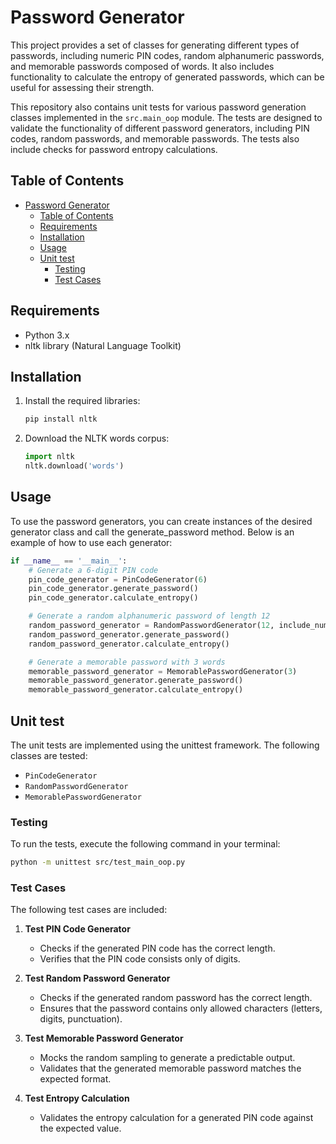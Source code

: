 # Password Generator

This project provides a set of classes for generating different types of passwords, including numeric PIN codes, random alphanumeric passwords, and memorable passwords composed of words. It also includes functionality to calculate the entropy of generated passwords, which can be useful for assessing their strength.


This repository also contains unit tests for various password generation classes implemented in the `src.main_oop` module. The tests are designed to validate the functionality of different password generators, including PIN codes, random passwords, and memorable passwords. The tests also include checks for password entropy calculations.

## Table of Contents

- [Password Generator](#password-generator)
  - [Table of Contents](#table-of-contents)
  - [Requirements](#requirements)
  - [Installation](#installation)
  - [Usage](#usage)
  - [Unit test](#unit-test)
    - [Testing](#testing)
    - [Test Cases](#test-cases)

## Requirements

- Python 3.x
- nltk library (Natural Language Toolkit)

## Installation

1. Install the required libraries:
    ``` bash
    pip install nltk
    ```

2. Download the NLTK words corpus:
    ```python
    import nltk
    nltk.download('words')
    ```

## Usage

To use the password generators, you can create instances of the desired generator class and call the generate_password method. Below is an example of how to use each generator:
```python
if __name__ == '__main__':
    # Generate a 6-digit PIN code
    pin_code_generator = PinCodeGenerator(6)
    pin_code_generator.generate_password()
    pin_code_generator.calculate_entropy()

    # Generate a random alphanumeric password of length 12
    random_password_generator = RandomPasswordGenerator(12, include_numbers=True, include_symbols=True)
    random_password_generator.generate_password()
    random_password_generator.calculate_entropy()

    # Generate a memorable password with 3 words
    memorable_password_generator = MemorablePasswordGenerator(3)
    memorable_password_generator.generate_password()
    memorable_password_generator.calculate_entropy()
```
## Unit test
The unit tests are implemented using the unittest framework. The following classes are tested:

- `PinCodeGenerator`
- `RandomPasswordGenerator`
- `MemorablePasswordGenerator`

### Testing

To run the tests, execute the following command in your terminal:

```bash
python -m unittest src/test_main_oop.py
```

### Test Cases

The following test cases are included:

1. **Test PIN Code Generator**
   - Checks if the generated PIN code has the correct length.
   - Verifies that the PIN code consists only of digits.

2. **Test Random Password Generator**
   - Checks if the generated random password has the correct length.
   - Ensures that the password contains only allowed characters (letters, digits, punctuation).

3. **Test Memorable Password Generator**
   - Mocks the random sampling to generate a predictable output.
   - Validates that the generated memorable password matches the expected format.

4. **Test Entropy Calculation**
   - Validates the entropy calculation for a generated PIN code against the expected value.